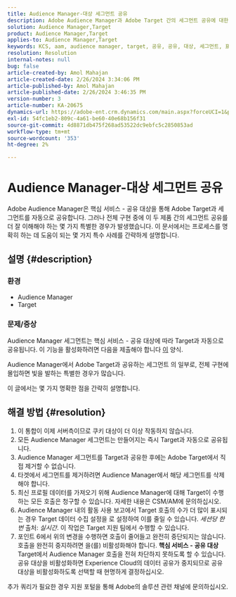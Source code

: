 ```yaml
---
title: Audience Manager-대상 세그먼트 공유
description: Adobe Audience Manager과 Adobe Target 간의 세그먼트 공유에 대한 특수 사례에 대해 알아봅니다.
solution: Audience Manager,Target
product: Audience Manager,Target
applies-to: Audience Manager,Target
keywords: KCS, aam, audience manager, target, 공유, 공유, 대상, 세그먼트, 표시
resolution: Resolution
internal-notes: null
bug: false
article-created-by: Amol Mahajan
article-created-date: 2/26/2024 3:34:06 PM
article-published-by: Amol Mahajan
article-published-date: 2/26/2024 3:46:35 PM
version-number: 3
article-number: KA-20675
dynamics-url: https://adobe-ent.crm.dynamics.com/main.aspx?forceUCI=1&pagetype=entityrecord&etn=knowledgearticle&id=6890bc74-bcd4-ee11-9079-6045bd006793
exl-id: 54fc1eb2-809c-4a61-be60-40e68b156f31
source-git-commit: 4d8871db475f268ad53522dc9ebfc5c2850853ad
workflow-type: tm+mt
source-wordcount: '353'
ht-degree: 2%

---
```


# Audience Manager-대상 세그먼트 공유


Adobe Audience Manager은 핵심 서비스 - 공유 대상을 통해 Adobe Target과 세그먼트를 자동으로 공유합니다. 그러나 전체 구현 중에 이 두 제품 간의 세그먼트 공유를 더 잘 이해해야 하는 몇 가지 특별한 경우가 발생했습니다. 이 문서에서는 프로세스를 명확히 하는 데 도움이 되는 몇 가지 특수 사례를 간략하게 설명합니다.

## 설명 {#description}


### <b>환경</b>

- Audience Manager
- Target


### <b>문제/증상</b>

Audience Manager 세그먼트는 핵심 서비스 - 공유 대상에 따라 Target과 자동으로 공유됩니다. 이 기능을 활성화하려면 다음을 제출해야 합니다 [이](https://adobe.allegiancetech.com/cgi-bin/qwebcorporate.dll?idx=X8SVES) 양식.

Audience Manager에서 Adobe Target과 공유하는 세그먼트 의 일부로, 전체 구현에 몰입하면 빛을 발하는 특별한 경우가 많습니다.

이 글에서는 몇 가지 명확한 점을 간략히 설명합니다.


## 해결 방법 {#resolution}


1. 이 통합이 이제 서버측이므로 쿠키 대상이 더 이상 작동하지 않습니다.
2. 모든 Audience Manager 세그먼트는 만들어지는 즉시 Target과 자동으로 공유됩니다.
3. Audience Manager 세그먼트를 Target과 공유한 후에는 Adobe Target에서 직접 제거할 수 없습니다.
4. 타겟에서 세그먼트를 제거하려면 Audience Manager에서 해당 세그먼트를 삭제해야 합니다.
5. 최신 프로필 데이터를 가져오기 위해 Audience Manager에 대해 Target이 수행하는 모든 호출은 청구할 수 있습니다. 자세한 내용은 CSM/AM에 문의하십시오.
6. Audience Manager 내의 활동 사용 보고에서 Target 호출의 수가 더 많이 표시되는 경우 Target 데이터 수집 설정을 로 설정하여 이를 줄일 수 있습니다. *세션당 한 번* 출처: *실시간*. 이 작업은 Target 지원 팀에서 수행할 수 있습니다.
7. 포인트 6에서 위의 변경을 수행하면 호출이 줄어들고 완전히 중단되지는 않습니다. 호출을 완전히 중지하려면 을(를) 비활성화해야 합니다. <b>핵심 서비스 - 공유 대상 </b>Target에서 Audience Manager 호출을 전혀 차단하지 못하도록 할 수 있습니다. 공유 대상을 비활성화하면 Experience Cloud의 데이터 공유가 중지되므로 공유 대상을 비활성화하도록 선택할 때 현명하게 결정하십시오.


추가 쿼리가 필요한 경우 지원 포털을 통해 Adobe의 솔루션 관련 채널에 문의하십시오.
